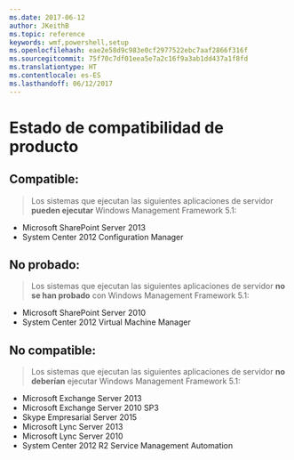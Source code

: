 ```yaml
---
ms.date: 2017-06-12
author: JKeithB
ms.topic: reference
keywords: wmf,powershell,setup
ms.openlocfilehash: eae2e58d9c983e0cf2977522ebc7aaf2866f316f
ms.sourcegitcommit: 75f70c7df01eea5e7a2c16f9a3ab1dd437a1f8fd
ms.translationtype: HT
ms.contentlocale: es-ES
ms.lasthandoff: 06/12/2017
---
```

# <a name="product-compatibility-status"></a>Estado de compatibilidad de producto

## <a name="compatible"></a>Compatible:
> Los sistemas que ejecutan las siguientes aplicaciones de servidor **pueden ejecutar** Windows Management Framework 5.1:

- Microsoft SharePoint Server 2013
- System Center 2012 Configuration Manager

## <a name="not-tested"></a>No probado:
> Los sistemas que ejecutan las siguientes aplicaciones de servidor **no se han probado** con Windows Management Framework 5.1:

- Microsoft SharePoint Server 2010
- System Center 2012 Virtual Machine Manager

## <a name="incompatible"></a>No compatible:
> Los sistemas que ejecutan las siguientes aplicaciones de servidor **no deberían** ejecutar Windows Management Framework 5.1:

- Microsoft Exchange Server 2013
- Microsoft Exchange Server 2010 SP3
- Skype Empresarial Server 2015
- Microsoft Lync Server 2013
- Microsoft Lync Server 2010
- System Center 2012 R2 Service Management Automation

